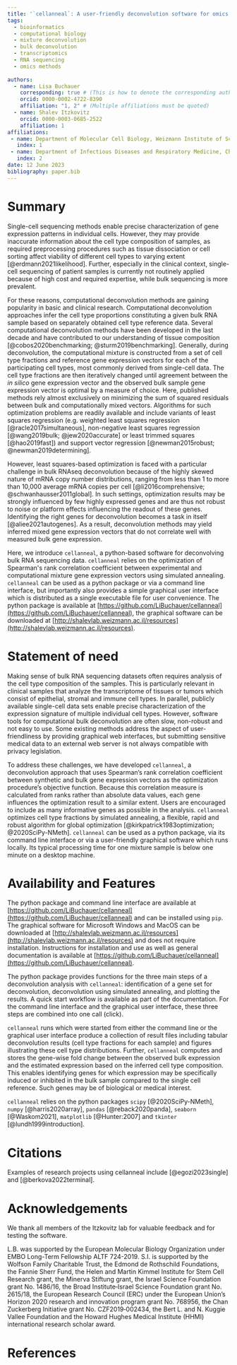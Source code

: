 ```yaml
---
title: '`cellanneal`: A user-friendly deconvolution software for omics data'
tags:
  - bioinformatics
  - computational biology
  - mixture deconvolution
  - bulk deconvolution
  - transcriptomics
  - RNA sequencing
  - omics methods
  
authors:
  - name: Lisa Buchauer
    corresponding: true # (This is how to denote the corresponding author)
    orcid: 0000-0002-4722-8390
    affiliation: "1, 2" # (Multiple affiliations must be quoted)
  - name: Shalev Itzkovitz
    orcid: 0000-0003-0685-2522
    affiliation: 1
affiliations:
 - name: Department of Molecular Cell Biology, Weizmann Institute of Science, Rehovot, Israel
   index: 1
 - name: Department of Infectious Diseases and Respiratory Medicine, Charité-Universitätsmedizin Berlin, Berlin, Germany
   index: 2
date: 12 June 2023
bibliography: paper.bib
---
```



# Summary
Single-cell sequencing methods enable precise characterization of gene expression patterns in individual cells. However, they may provide inaccurate information about the cell type composition of samples, as required preprocessing procedures such as tissue dissociation or cell sorting affect viability of different cell types to varying extent [@erdmann2021likelihood]. Further, especially in the clinical context, single-cell sequencing of patient samples is currently not routinely applied because of high cost and required expertise, while bulk sequencing is more prevalent. 

For these reasons, computational deconvolution methods are gaining popularity in basic and clinical research. Computational deconvolution approaches infer the cell type proportions constituting a given bulk RNA sample based on separately obtained cell type reference data. Several computational deconvolution methods have been developed in the last decade and have contributed to our understanding of tissue composition [@cobos2020benchmarking; @sturm2019benchmarking]. Generally, during deconvolution, the computational mixture is constructed from a set of cell type fractions and reference gene expression vectors for each of the participating cell types, most commonly derived from single-cell data. The cell type fractions are then iteratively changed until agreement between the _in silico_ gene expression vector and the observed bulk sample gene expression vector is optimal by a measure of choice. Here, published methods rely almost exclusively on minimizing the sum of squared residuals between bulk and computationally mixed vectors. Algorithms for such optimization problems are readily available and include variants of least squares regression (e.g. weighted least squares regression [@racle2017simultaneous], non-negative least squares regression [@wang2019bulk; @jew2020accurate] or least trimmed squares [@hao2019fast]) and support vector regression [@newman2015robust; @newman2019determining]. 

However, least squares-based optimization is faced with a particular challenge in bulk RNAseq deconvolution because of the highly skewed nature of mRNA copy number distributions, ranging from less than 1 to more than 10,000 average mRNA copies per cell [@li2016comprehensive; @schwanhausser2011global]. In such settings, optimization results may be strongly influenced by few highly expressed genes and are thus not robust to noise or platform effects influencing the readout of these genes. Identifying the right genes for deconvolution becomes a task in itself [@aliee2021autogenes]. As a result, deconvolution methods may yield inferred mixed gene expression vectors that do not correlate well with measured bulk gene expression. 

Here, we introduce `cellanneal`, a python-based software for deconvolving bulk RNA sequencing data. `cellanneal` relies on the optimization of Spearman's rank correlation coefficient between experimental and computational mixture gene expression vectors using simulated annealing. `cellanneal` can be used as a python package or via a command line interface, but importantly also provides a simple graphical user interface which is distributed as a single executable file for user convenience. The python package is available at [https://github.com/LiBuchauer/cellanneal](https://github.com/LiBuchauer/cellanneal), the graphical software can be downloaded at [http://shalevlab.weizmann.ac.il/resources](http://shalevlab.weizmann.ac.il/resources).

# Statement of need

Making sense of bulk RNA sequencing datasets often requires analysis of the cell type composition of the samples. This is particularly relevant in clinical samples that analyze the transcriptome of tissues or tumors which consist of epithelial, stromal and immune cell types. In parallel, publicly available single-cell data sets enable precise characterization of the expression signature of multiple individual cell types. However, software tools for computational bulk deconvolution are often slow, non-robust and not easy to use. Some existing methods address the aspect of user-friendliness by providing graphical web interfaces, but submitting sensitive medical data to an external web server is not always compatible with privacy legislation.

To address these challenges, we have developed `cellanneal`, a deconvolution approach that uses Spearman’s rank correlation coefficient between synthetic and bulk gene expression vectors as the optimization procedure’s objective function. Because this correlation measure is calculated from ranks rather than absolute data values, each gene influences the optimization result to a similar extent. Users are encouraged to include as many informative genes as possible in the analysis. `cellanneal` optimizes cell type fractions by simulated annealing, a flexible, rapid and robust algorithm for global optimization [@kirkpatrick1983optimization; @2020SciPy-NMeth]. `cellanneal` can be used as a python package, via its command line interface or via a user-friendly graphical software which runs locally. Its typical processing time for one mixture sample is below one minute on a desktop machine.

# Availability and Features

The python package and command line interface are available at [https://github.com/LiBuchauer/cellanneal](https://github.com/LiBuchauer/cellanneal) and can be installed using `pip`. The graphical software for Microsoft Windows and MacOS can be downloaded at [http://shalevlab.weizmann.ac.il/resources](http://shalevlab.weizmann.ac.il/resources) and does not require installation. Instructions for installation and use as well as general documentation is available at [https://github.com/LiBuchauer/cellanneal](https://github.com/LiBuchauer/cellanneal).

The python package provides functions for the three main steps of a deconvolution analysis with `cellanneal`: identification of a gene set for deconvolution, deconvolution using simulated annealing, and plotting the results. A quick start workflow is available as part of the documentation. For the command line interface and the graphical user interface, these three steps are combined into one call (click).

`cellanneal` runs which were started from either the command line or the graphical user interface produce a collection of result files including tabular deconvolution results (cell type fractions for each sample) and figures illustrating these cell type distributions. Further, `cellanneal` computes and stores the gene-wise fold change between the observed bulk expression and the estimated expression based on the inferred cell type composition. This enables identifying genes for which expression may be specifically induced or inhibited in the bulk sample compared to the single cell reference. Such genes may be of biological or medical interest.

`cellanneal` relies on the python packages `scipy` [@2020SciPy-NMeth], `numpy` [@harris2020array], `pandas` [@reback2020panda], `seaborn` [@Waskom2021], `matplotlib` [@Hunter:2007] and `tkinter` [@lundh1999introduction].

# Citations
Examples of research projects using cellanneal include [@egozi2023single] and [@berkova2022terminal].

# Acknowledgements

We thank all members of the Itzkovitz lab for valuable feedback and for testing the software.

L.B. was supported by the European Molecular Biology Organization under EMBO Long-Term Fellowship ALTF 724-2019. S.I. is supported by the Wolfson Family Charitable Trust, the Edmond de Rothschild Foundations, the Fannie Sherr Fund, the Helen and Martin Kimmel Institute for Stem Cell Research grant, the Minerva Stiftung grant, the Israel Science Foundation grant No. 1486/16, the Broad Institute‐Israel Science Foundation grant No. 2615/18, the European Research Council (ERC) under the European Union’s Horizon 2020 research and innovation program grant No. 768956, the Chan Zuckerberg Initiative grant No. CZF2019‐002434, the Bert L. and N. Kuggie Vallee Foundation and the Howard Hughes Medical Institute (HHMI) international research scholar award. 

# References